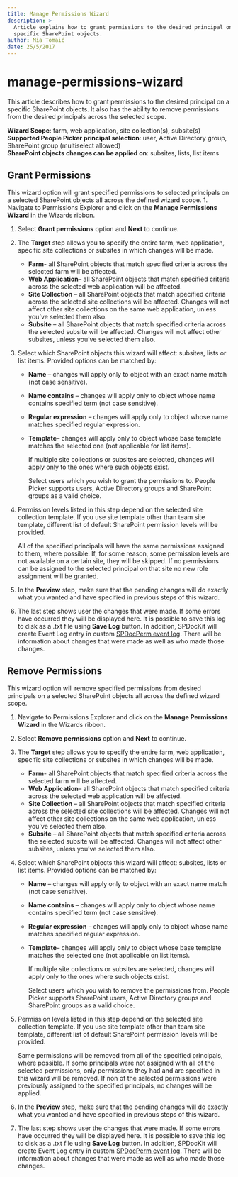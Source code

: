 ```yaml
---
title: Manage Permissions Wizard
description: >-
  Article explains how to grant permissions to the desired principal on a
  specific SharePoint objects.
author: Mia Tomaić
date: 25/5/2017
---
```


# manage-permissions-wizard

This article describes how to grant permissions to the desired principal on a specific SharePoint objects. It also has the ability to remove permissions from the desired principals across the selected scope.

**Wizard Scope**: farm, web application, site collection\(s\), subsite\(s\)  
**Supported People Picker principal selection**: user, Active Directory group, SharePoint group \(multiselect allowed\)  
**SharePoint objects changes can be applied on**: subsites, lists, list items

## Grant Permissions

This wizard option will grant specified permissions to selected principals on a selected SharePoint objects all across the defined wizard scope. 1. Navigate to Permissions Explorer and click on the **Manage Permissions Wizard** in the Wizards ribbon.

1. Select **Grant permissions** option and **Next** to continue.
2. The **Target** step allows you to specify the entire farm, web application, specific site collections or subsites in which changes will be made.
   * **Farm**- all SharePoint objects that match specified criteria across the selected farm will be affected.  
   * **Web Application**– all SharePoint objects that match specified criteria across the selected web application will be affected.  
   * **Site Collection** – all SharePoint objects that match specified criteria across the selected site collections will be affected. Changes will not affect other site collections on the same web application, unless you’ve selected them also.  
   * **Subsite** – all SharePoint objects that match specified criteria across the selected subsite will be affected. Changes will not affect other subsites, unless you’ve selected them also.
3. Select which SharePoint objects this wizard will affect: subsites, lists or list items. Provided options can be matched by:
   * **Name** – changes will apply only to object with an exact name match \(not case sensitive\).  
   * **Name contains** – changes will apply only to object whose name contains specified term \(not case sensitive\).  
   * **Regular expression** – changes will apply only to object whose name matches specified regular expression.  
   * **Template**– changes will apply only to object whose base template matches the selected one \(not applicable for list items\).

     If multiple site collections or subsites are selected, changes will apply only to the ones where such objects exist.

     Select users which you wish to grant the permissions to. People Picker supports users, Active Directory groups and SharePoint groups as a valid choice.
4. Permission levels listed in this step depend on the selected site collection template. If you use site template other than team site template, different list of default SharePoint permission levels will be provided.

   All of the specified principals will have the same permissions assigned to them, where possible. If, for some reason, some permission levels are not available on a certain site, they will be skipped. If no permissions can be assigned to the selected principal on that site no new role assignment will be granted.

5. In the **Preview** step, make sure that the pending changes will do exactly what you wanted and have specified in previous steps of this wizard.
6. The last step shows user the changes that were made. If some errors have occurred they will be displayed here. It is possible to save this log to disk as a .txt file using **Save Log** button. In addition, SPDocKit will create Event Log entry in custom [SPDocPerm event log](manage-permissions-wizard.md#internal/permission-management/spdockit-permission-management-event-log). There will be information about changes that were made as well as who made those changes.

## Remove Permissions

This wizard option will remove specified permissions from desired principals on a selected SharePoint objects all across the defined wizard scope.

1. Navigate to Permissions Explorer and click on the **Manage Permissions Wizard** in the Wizards ribbon.
2. Select **Remove permissions** option and **Next** to continue.
3. The **Target** step allows you to specify the entire farm, web application, specific site collections or subsites in which changes will be made.
   * **Farm**- all SharePoint objects that match specified criteria across the selected farm will be affected. 
   * **Web Application**– all SharePoint objects that match specified criteria across the selected web application will be affected.  
   * **Site Collection** – all SharePoint objects that match specified criteria across the selected site collections will be affected. Changes will not affect other site collections on the same web application, unless you’ve selected them also.  
   * **Subsite** – all SharePoint objects that match specified criteria across the selected subsite will be affected. Changes will not affect other subsites, unless you’ve selected them also.
4. Select which SharePoint objects this wizard will affect: subsites, lists or list items. Provided options can be matched by:
   * **Name** – changes will apply only to object with an exact name match \(not case sensitive\).   
   * **Name contains** – changes will apply only to object whose name contains specified term \(not case sensitive\).
   * **Regular expression** – changes will apply only to object whose name matches specified regular expression.
   * **Template**– changes will apply only to object whose base template matches the selected one \(not applicable on list items\).

     If multiple site collections or subsites are selected, changes will apply only to the ones where such objects exist.

     Select users which you wish to remove the permissions from. People Picker supports SharePoint users, Active Directory groups and SharePoint groups as a valid choice.
5. Permission levels listed in this step depend on the selected site collection template. If you use site template other than team site template, different list of default SharePoint permission levels will be provided.

   Same permissions will be removed from all of the specified principals, where possible. If some principals were not assigned with all of the selected permissions, only permissions they had and are specified in this wizard will be removed. If non of the selected permissions were previously assigned to the specified principals, no changes will be applied.

6. In the **Preview** step, make sure that the pending changes will do exactly what you wanted and have specified in previous steps of this wizard.
7. The last step shows user the changes that were made. If some errors have occurred they will be displayed here. It is possible to save this log to disk as a .txt file using **Save Log** button. In addition, SPDocKit will create Event Log entry in custom [SPDocPerm event log](manage-permissions-wizard.md#internal/permission-management/spdockit-permission-management-event-log). There will be information about changes that were made as well as who made those changes.

